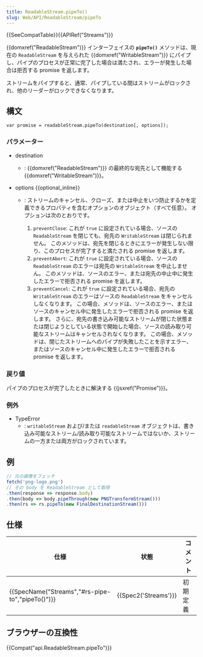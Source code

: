 ```yaml
---
title: ReadableStream.pipeTo()
slug: Web/API/ReadableStream/pipeTo
---
```

{{SeeCompatTable}}{{APIRef("Streams")}}

{{domxref("ReadableStream")}} インターフェイスの **`pipeTo()`** メソッドは、現在の `ReadableStream` を与えられた {{domxref("WritableStream")}} にパイプし、パイプのプロセスが正常に完了した場合は満たされ、エラーが発生した場合は拒否する promise を返します。

ストリームをパイプすると、通常、パイプしている間はストリームがロックされ、他のリーダーがロックできなくなります。

## 構文

```
var promise = readableStream.pipeTo(destination[, options]);
```

### パラメーター

- destination
  - : {{domxref("ReadableStream")}} の最終的な宛先として機能する {{domxref("WritableStream")}}。
- options {{optional_inline}}

  - : ストリームのキャンセル、クローズ、または中止をいつ防止するかを定義できるプロパティを含むオプションのオブジェクト（すべて任意）。 オプションは次のとおりです。

    1.  `preventClose`: これが `true` に設定されている場合、ソースの `ReadableStream` を閉じても、宛先の `WritableStream` は閉じられません。 このメソッドは、宛先を閉じるときにエラーが発生しない限り、このプロセスが完了すると満たされる promise を返します。
    2.  `preventAbort`: これが `true` に設定されている場合、ソースの `ReadableStream` のエラーは宛先の `WritableStream` を中止しません。 このメソッドは、ソースのエラー、または宛先の中止中に発生したエラーで拒否される promise を返します。
    3.  `preventCancel`: これが `true` に設定されている場合、宛先の `WritableStream` のエラーはソースの `ReadableStream` をキャンセルしなくなります。 この場合、メソッドは、ソースのエラー、またはソースのキャンセル中に発生したエラーで拒否される promise を返します。 さらに、宛先の書き込み可能なストリームが閉じた状態または閉じようとしている状態で開始した場合、ソースの読み取り可能なストリームはキャンセルされなくなります。 この場合、メソッドは、閉じたストリームへのパイプが失敗したことを示すエラー、またはソースのキャンセル中に発生したエラーで拒否される promise を返します。

### 戻り値

パイプのプロセスが完了したときに解決する {{jsxref("Promise")}}。

### 例外

- TypeError
  - : `writableStream` および/または `readableStream` オブジェクトは、書き込み可能なストリーム/読み取り可能なストリームではないか、ストリームの一方または両方がロックされています。

## 例

```js
// 元の画像をフェッチ
fetch('png-logo.png')
// その body を ReadableStream として取得
.then(response => response.body)
.then(body => body.pipeThrough(new PNGTransformStream()))
.then(rs => rs.pipeTo(new FinalDestinationStream()))
```

## 仕様

| 仕様                                                             | 状態                         | コメント |
| ---------------------------------------------------------------- | ---------------------------- | -------- |
| {{SpecName("Streams","#rs-pipe-to","pipeTo()")}} | {{Spec2('Streams')}} | 初期定義 |

## ブラウザーの互換性

{{Compat("api.ReadableStream.pipeTo")}}
